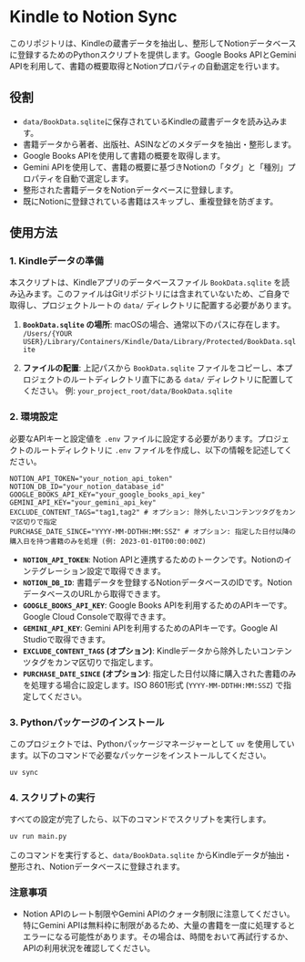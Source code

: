 # Kindle to Notion Sync

このリポジトリは、Kindleの蔵書データを抽出し、整形してNotionデータベースに登録するためのPythonスクリプトを提供します。Google Books APIとGemini APIを利用して、書籍の概要取得とNotionプロパティの自動選定を行います。

## 役割

*   `data/BookData.sqlite`に保存されているKindleの蔵書データを読み込みます。
*   書籍データから著者、出版社、ASINなどのメタデータを抽出・整形します。
*   Google Books APIを使用して書籍の概要を取得します。
*   Gemini APIを使用して、書籍の概要に基づきNotionの「タグ」と「種別」プロパティを自動で選定します。
*   整形された書籍データをNotionデータベースに登録します。
*   既にNotionに登録されている書籍はスキップし、重複登録を防ぎます。

## 使用方法

### 1. Kindleデータの準備

本スクリプトは、Kindleアプリのデータベースファイル `BookData.sqlite` を読み込みます。このファイルはGitリポジトリには含まれていないため、ご自身で取得し、プロジェクトルートの `data/` ディレクトリに配置する必要があります。

1.  **`BookData.sqlite` の場所**:
    macOSの場合、通常以下のパスに存在します。
    `/Users/{YOUR USER}/Library/Containers/Kindle/Data/Library/Protected/BookData.sqlite`

2.  **ファイルの配置**:
    上記パスから `BookData.sqlite` ファイルをコピーし、本プロジェクトのルートディレクトリ直下にある `data/` ディレクトリに配置してください。
    例: `your_project_root/data/BookData.sqlite`

### 2. 環境設定

必要なAPIキーと設定値を `.env` ファイルに設定する必要があります。プロジェクトのルートディレクトリに `.env` ファイルを作成し、以下の情報を記述してください。

```
NOTION_API_TOKEN="your_notion_api_token"
NOTION_DB_ID="your_notion_database_id"
GOOGLE_BOOKS_API_KEY="your_google_books_api_key"
GEMINI_API_KEY="your_gemini_api_key"
EXCLUDE_CONTENT_TAGS="tag1,tag2" # オプション: 除外したいコンテンツタグをカンマ区切りで指定
PURCHASE_DATE_SINCE="YYYY-MM-DDTHH:MM:SSZ" # オプション: 指定した日付以降の購入日を持つ書籍のみを処理 (例: 2023-01-01T00:00:00Z)
```

*   **`NOTION_API_TOKEN`**: Notion APIと連携するためのトークンです。Notionのインテグレーション設定で取得できます。
*   **`NOTION_DB_ID`**: 書籍データを登録するNotionデータベースのIDです。NotionデータベースのURLから取得できます。
*   **`GOOGLE_BOOKS_API_KEY`**: Google Books APIを利用するためのAPIキーです。Google Cloud Consoleで取得できます。
*   **`GEMINI_API_KEY`**: Gemini APIを利用するためのAPIキーです。Google AI Studioで取得できます。
*   **`EXCLUDE_CONTENT_TAGS` (オプション)**: Kindleデータから除外したいコンテンツタグをカンマ区切りで指定します。
*   **`PURCHASE_DATE_SINCE` (オプション)**: 指定した日付以降に購入された書籍のみを処理する場合に設定します。ISO 8601形式 (`YYYY-MM-DDTHH:MM:SSZ`) で指定してください。

### 3. Pythonパッケージのインストール

このプロジェクトでは、Pythonパッケージマネージャーとして `uv` を使用しています。以下のコマンドで必要なパッケージをインストールしてください。

```bash
uv sync
```

### 4. スクリプトの実行

すべての設定が完了したら、以下のコマンドでスクリプトを実行します。

```bash
uv run main.py
```

このコマンドを実行すると、`data/BookData.sqlite` からKindleデータが抽出・整形され、Notionデータベースに登録されます。

### 注意事項

*   Notion APIのレート制限やGemini APIのクォータ制限に注意してください。特にGemini APIは無料枠に制限があるため、大量の書籍を一度に処理するとエラーになる可能性があります。その場合は、時間をおいて再試行するか、APIの利用状況を確認してください。

